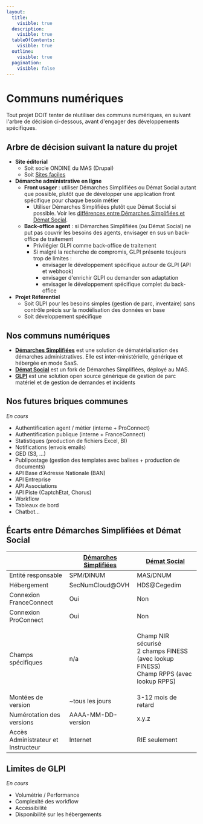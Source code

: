 ```yaml
---
layout:
  title:
    visible: true
  description:
    visible: true
  tableOfContents:
    visible: true
  outline:
    visible: true
  pagination:
    visible: false
---
```


# Communs numériques

Tout projet DOIT tenter de réutiliser des communs numériques, en suivant l'arbre de décision ci-dessous, avant d'engager des développements spécifiques.

## Arbre de décision suivant la nature du projet

* **Site éditorial**
  * Soit socle ONDINE du MAS (Drupal)
  * Soit [Sites faciles](https://sites-faciles.beta.numerique.gouv.fr/)
* **Démarche administrative en ligne**
  * **Front usager** : utiliser Démarches Simplifiées ou Démat Social autant que possible, plutôt que de développer une application front spécifique pour chaque besoin métier
    * Utiliser Démarches Simplifiées plutôt que Démat Social si possible. Voir les [différences entre Démarches Simplifiées et Démat Social](communs-numeriques.md#écarts-entre-démarches-simplifiées-et-démat-social).
  * **Back-office agent** : si Démarches Simplifiées (ou Démat Social) ne put pas couvrir les besoins des agents, envisager en sus un back-office de traitement
    * Privilégier GLPI comme back-office de traitement
    * Si malgré la recherche de compromis, GLPI présente toujours trop de limites :
      * envisager le développement spécifique autour de GLPI (API et webhook)
      * envisager d'enrichir GLPI ou demander son adaptation
      * envisager le développement spécifique complet du back-office
* **Projet Référentiel**
  * Soit GLPI pour les besoins simples (gestion de parc, inventaire) sans contrôle précis sur la modélisation des données en base
  * Soit développement spécifique

## Nos communs numériques

* [**Démarches Simplifiées**](https://doc.demarches-simplifiees.fr/) est une solution de dématérialisation des démarches administratives. Elle est inter-ministérielle, générique et hébergée en mode SaaS.
* [**Démat Social**](https://demat.social.gouv.fr/) est un fork de Démarches Simplifiées, déployé au MAS.
* [**GLPI**](https://glpi-project.org/fr/) est une solution open source générique de gestion de parc matériel et de gestion de demandes et incidents

## Nos futures briques communes

_En cours_

* Authentification agent / métier (interne + ProConnect)
* Authentification publique (interne + FranceConnect)
* Statistiques (production de fichiers Excel, BI)
* Notifications (envois emails)
* GED (S3, …)
* Publipostage (gestion des templates avec balises + production de documents)
* API Base d'Adresse Nationale (BAN)
* API Entreprise
* API Associations
* API Piste (CaptchEtat, Chorus)
* Workflow
* Tableaux de bord
* Chatbot...

## Écarts entre Démarches Simplifiées et Démat Social

|                                     | [Démarches Simplifiées](https://www.demarches-simplifiees.fr/) | [Démat Social](https://demat.social.gouv.fr/)                                                      |
| ----------------------------------- | -------------------------------------------------------------- | -------------------------------------------------------------------------------------------------- |
| Entité responsable                  | SPM/DINUM                                                      | MAS/DNUM                                                                                           |
| Hébergement                         | SecNumCloud@OVH                                                | HDS@Cegedim                                                                                        |
| Connexion FranceConnect             | Oui                                                            | Non                                                                                                |
| Connexion ProConnect                | Oui                                                            | Non                                                                                                |
| Champs spécifiques                  | n/a                                                            | <p>Champ NIR sécurisé<br>2 champs FINESS (avec lookup FINESS)<br>Champ RPPS (avec lookup RPPS)</p> |
| Montées de version                  | \~tous les jours                                               | 3-12 mois de retard                                                                                |
| Numérotation des versions           | AAAA-MM-DD-version                                             | x.y.z                                                                                              |
| Accès Administrateur et Instructeur | Internet                                                       | RIE seulement                                                                                      |

## Limites de GLPI

_En cours_

* Volumétrie / Performance
* Complexité des workflow
* Accessibilité
* Disponibilité sur les hébergements
